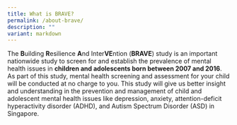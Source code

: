 ```yaml
---
title: What is BRAVE?
permalink: /about-brave/
description: ""
variant: markdown
---
```

The **B**uilding **R**esilience **A**nd Inter**VE**ntion (**BRAVE**) study is an important nationwide study to screen for and establish the prevalence of mental health issues in **children and adolescents born between 2007 and 2016**.  As part of this study, mental health screening and assessment for your child will be conducted at no charge to you. This study will give us better insight and understanding in the prevention and management of child and adolescent mental health issues like depression, anxiety, attention-deficit hyperactivity disorder (ADHD), and Autism Spectrum Disorder (ASD) in Singapore.